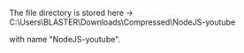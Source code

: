 The file directory is stored here -> C:\Users\BLASTER\Downloads\Compressed\NodeJS-youtube

with name "NodeJS-youtube".